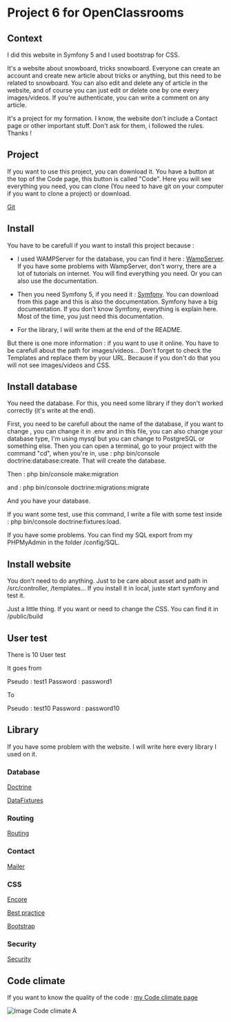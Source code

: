 # Project 6 for OpenClassrooms

## Context

I did this website in Symfony 5 and I used bootstrap for CSS. 

It's a website about snowboard, tricks snowboard. Everyone can create an account and create new article about tricks or anything, but this need to be related to snowboard. 
You can also edit and delete any of article in the website, and of course you can just edit or delete one by one every images/videos. 
If you're authenticate, you can write a comment on any article.

It's a project for my formation. I know, the website don't include a Contact page or other important stuff. Don't ask for them, i followed the rules. Thanks !

## Project 

If you want to use this project, you can download it. You have a button at the top of the Code page, this button is called "Code". Here you will see everything you need, you can clone (You need to have git on your computer if you want to clone a project) or download.

[Git](https://git-scm.com/downloads)

## Install

You have to be carefull if you want to install this project because : 

- I used WAMPServer for the database, you can find it here : [WampServer](https://www.wampserver.com/). If you have some problems with WampServer, don't worry, there are a lot of tutorials on internet. You will find everything you need. Or you can also use the documentation.

- Then you need Symfony 5, if you need it : [Symfony](https://symfony.com/doc/current/index.html). You can download from this page and this is also the documentation. Symfony have a big documentation. If you don't know Symfony, everything is explain here. Most of the time, you just need this documentation.

- For the library, I will write them at the end of the README. 

But there is one more information : if you want to use it online. You have to be carefull about the path for images/videos... Don't forget to check the Templates and replace them by your URL. Because if you don't do that you will not see images/videos and CSS.

## Install database

You need the database. For this, you need some library if they don't worked correctly (it's write at the end). 

First, you need to be carefull about the name of the database, if you want to change , you can change it in .env and in this file, you can also change your database type, I'm using mysql but you can change to PostgreSQL or something else. 
Then you can open a terminal, go to your project with the command "cd", when you're in, use : php bin/console doctrine:database:create. That will create the database. 

Then : php bin/console make:migration

and : php bin/console doctrine:migrations:migrate

And you have your database. 

If you want some test, use this command, I write a file with some test inside : php bin/console doctrine:fixtures:load. 

If you have some problems. You can find my SQL export from my PHPMyAdmin in the folder /config/SQL.

## Install website

You don't need to do anything. Just to be care about asset and path in /src/controller, /templates... If you install it in local, juste start symfony and test it.

Just a little thing. If you want or need to change the CSS. You can find it in /public/build

## User test

There is 10 User test

It goes from 

Pseudo : test1
Password : password1

To 

Pseudo : test10
Password : password10

## Library

If you have some problem with the website. I will write here every library I used on it.

### Database 

[Doctrine](https://symfony.com/doc/current/doctrine.html#installing-doctrine)

[DataFixtures](https://symfony.com/doc/current/bundles/DoctrineFixturesBundle/index.html)

### Routing

[Routing](https://symfony.com/doc/current/routing.html)

### Contact

[Mailer](https://symfony.com/doc/current/mailer.html)

### CSS

[Encore](https://symfony.com/doc/current/frontend/encore/installation.html)

[Best practice](https://symfony.com/doc/current/best_practices.html#web-assets)

[Bootstrap](https://symfony.com/doc/current/frontend/encore/bootstrap.html)

### Security

[Security](https://symfony.com/doc/current/security.html)

## Code climate

If you want to know the quality of the code : [my Code climate page](https://codeclimate.com/github/KapplerJulien/Projet6Oc)

![Image Code climate A](https://i.imgur.com/r6evpJ1.png)